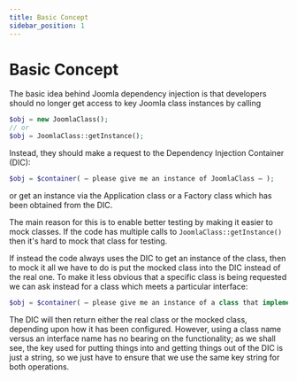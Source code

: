```yaml
---
title: Basic Concept
sidebar_position: 1
---
```


Basic Concept
=============

The basic idea behind Joomla dependency injection is that developers should no longer get access to key Joomla class instances by calling

```php
$obj = new JoomlaClass();
// or
$obj = JoomlaClass::getInstance();
```

Instead, they should make a request to the Dependency Injection Container (DIC):

```php
$obj = $container( – please give me an instance of JoomlaClass – );
```

or get an instance via the Application class or a Factory class which has been obtained from the DIC.

The main reason for this is to enable better testing by making it easier to mock classes. If the code has multiple calls to `JoomlaClass::getInstance()` then it's hard to mock that class for testing.

If instead the code always uses the DIC to get an instance of the class, then to mock it all we have to do is put the mocked class into the DIC instead of the real one. 
To make it less obvious that a specific class is being requested we can ask instead for a class which meets a particular interface:

```php
$obj = $container( – please give me an instance of a class that implements JoomlaInterface – );
```

The DIC will then return either the real class or the mocked class, depending upon how it has been configured. However, using a class name versus an interface name has no bearing on the functionality; as we shall see, the key used for putting things into and getting things out of the DIC is just a string, so we just have to ensure that we use the same key string for both operations.